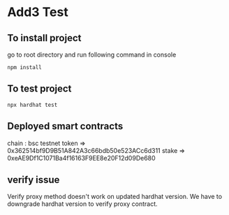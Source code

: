 # Add3 Test 

## To install project
go to root directory and run following command in console
```shell
npm install
```

## To test project

```shell
npx hardhat test
```
## Deployed smart contracts
chain : bsc testnet
token => 0x362514bf9D9B51A842A3c66bdb50e523ACc6d311
stake => 0xeAE9Df1C1071Ba4f16163F9EE8e20F12d09De680

## verify issue

Verify proxy method doesn't work on updated hardhat version.
We have to downgrade hardhat version to verify proxy contract.